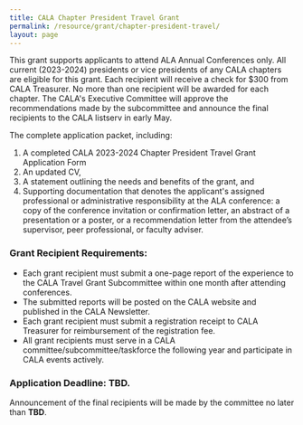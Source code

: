 ```yaml
---
title: CALA Chapter President Travel Grant
permalink: /resource/grant/chapter-president-travel/
layout: page
---
```


This grant supports applicants to attend ALA Annual Conferences only. All current (2023-2024)
presidents or vice presidents of any CALA chapters are eligible for this grant. Each recipient will
receive a check for $300 from CALA Treasurer. No more than one recipient will be awarded for
each chapter. The CALA&#39;s Executive Committee will approve the recommendations made by the
subcommittee and announce the final recipients to the CALA listserv in early May.

The complete application packet, including:
1. A completed CALA 2023-2024 Chapter President Travel Grant Application Form
2. An updated CV,
3. A statement outlining the needs and benefits of the grant, and
4. Supporting documentation that denotes the applicant&#39;s assigned professional or administrative responsibility at the ALA conference: a copy of the conference invitation or confirmation letter, an abstract of a presentation or a poster, or a recommendation letter from the attendee’s supervisor, peer professional, or faculty adviser.

### Grant Recipient Requirements:
  - Each grant recipient must submit a one-page report of the experience to the CALA Travel Grant Subcommittee within one month after attending conferences.
  - The submitted reports will be posted on the CALA website and published in the CALA Newsletter.
  - Each grant recipient must submit a registration receipt to CALA Treasurer for reimbursement of the registration fee.
  - All grant recipients must serve in a CALA committee/subcommittee/taskforce the following year and participate in CALA events actively.

### Application Deadline: **TBD**. 

Announcement of the final recipients will be made by the committee no later than **TBD**.
